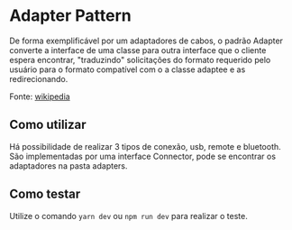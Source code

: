 # Adapter Pattern
De forma exemplificável por um adaptadores de cabos, o padrão Adapter converte a interface de uma classe para outra interface que o cliente espera encontrar, "traduzindo" solicitações do formato requerido pelo usuário para o formato compatível com o a classe adaptee e as redirecionando.

Fonte: [wikipedia](https://pt.wikipedia.org/wiki/Adapter)

## Como utilizar
Há possibilidade de realizar 3 tipos de conexão, usb, remote e bluetooth. São implementadas por uma interface Connector, pode se encontrar os adaptadores na pasta adapters. 

## Como testar
Utilize o comando `yarn dev` ou `npm run dev` para realizar o teste.